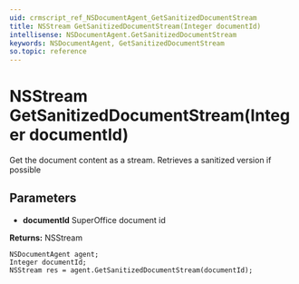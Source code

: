 ```yaml
---
uid: crmscript_ref_NSDocumentAgent_GetSanitizedDocumentStream
title: NSStream GetSanitizedDocumentStream(Integer documentId)
intellisense: NSDocumentAgent.GetSanitizedDocumentStream
keywords: NSDocumentAgent, GetSanitizedDocumentStream
so.topic: reference
---
```


# NSStream GetSanitizedDocumentStream(Integer documentId)

Get the document content as a stream. Retrieves a sanitized version if possible

## Parameters

* **documentId** SuperOffice document id

**Returns:** NSStream

```crmscript
NSDocumentAgent agent;
Integer documentId;
NSStream res = agent.GetSanitizedDocumentStream(documentId);
```

